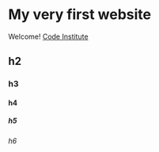 # My very first website

Welcome! [Code Institute](https://codeinstitute.net)
## h2
### h3
#### h4
##### h5
###### h6